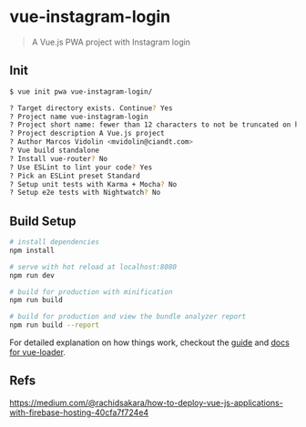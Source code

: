 # vue-instagram-login

> A Vue.js PWA project with Instagram login

## Init

``` bash
$ vue init pwa vue-instagram-login/

? Target directory exists. Continue? Yes
? Project name vue-instagram-login
? Project short name: fewer than 12 characters to not be truncated on homescreens (default: same as name) 
? Project description A Vue.js project
? Author Marcos Vidolin <mvidolin@ciandt.com>
? Vue build standalone
? Install vue-router? No
? Use ESLint to lint your code? Yes
? Pick an ESLint preset Standard
? Setup unit tests with Karma + Mocha? No
? Setup e2e tests with Nightwatch? No
```

## Build Setup

``` bash
# install dependencies
npm install

# serve with hot reload at localhost:8080
npm run dev

# build for production with minification
npm run build

# build for production and view the bundle analyzer report
npm run build --report
```

For detailed explanation on how things work, checkout the [guide](http://vuejs-templates.github.io/webpack/) and [docs for vue-loader](http://vuejs.github.io/vue-loader).


## Refs
https://medium.com/@rachidsakara/how-to-deploy-vue-js-applications-with-firebase-hosting-40cfa7f724e4